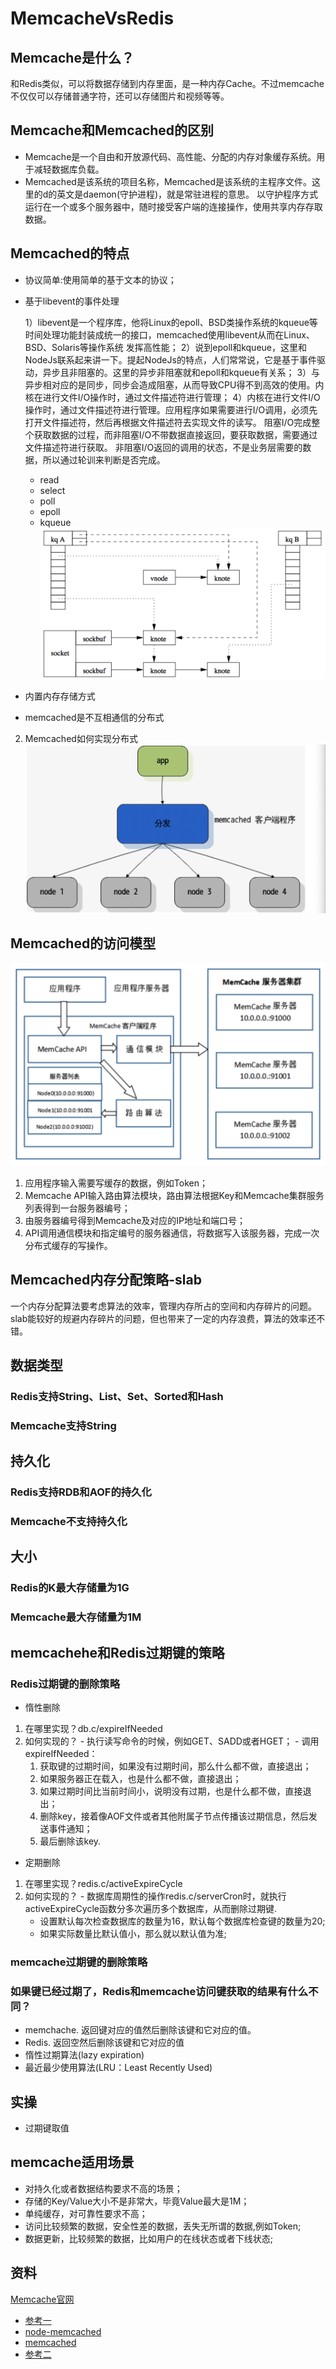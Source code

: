 # MemcacheVsRedis
## Memcache是什么？
和Redis类似，可以将数据存储到内存里面，是一种内存Cache。不过memcache不仅仅可以存储普通字符，还可以存储图片和视频等等。
## Memcache和Memcached的区别
- Memcache是一个自由和开放源代码、高性能、分配的内存对象缓存系统。用于减轻数据库负载。
- Memcached是该系统的项目名称，Memcached是该系统的主程序文件。这里的d的英文是daemon(守护进程)，就是常驻进程的意思。
  以守护程序方式运行在一个或多个服务器中，随时接受客户端的连接操作，使用共享内存存取数据。
## Memcached的特点
 - 协议简单:使用简单的基于文本的协议；
 - 基于libevent的事件处理

    1）libevent是一个程序库，他将Linux的epoll、BSD类操作系统的kqueue等时间处理功能封装成统一的接口，memcached使用libevent从而在Linux、BSD、Solaris等操作系统
     发挥高性能；
    2）说到epoll和kqueue，这里和NodeJs联系起来讲一下。提起NodeJs的特点，人们常常说，它是基于事件驱动，异步且非阻塞的。这里的异步非阻塞就和epoll和kqueue有关系；
    3）与异步相对应的是同步，同步会造成阻塞，从而导致CPU得不到高效的使用。内核在进行文件I/O操作时，通过文件描述符进行管理；
    4）内核在进行文件I/O操作时，通过文件描述符进行管理。应用程序如果需要进行I/O调用，必须先打开文件描述符，然后再根据文件描述符去实现文件的读写。
    阻塞I/O完成整个获取数据的过程，而非阻塞I/O不带数据直接返回，要获取数据，需要通过文件描述符进行获取。
    非阻塞I/O返回的调用的状态，不是业务层需要的数据，所以通过轮训来判断是否完成。
    - read
    - select
    - poll
    - epoll
    - kqueue
    ![avatar](./kqueue.png)
 - 内置内存存储方式 
 - memcached是不互相通信的分布式
 2. Memcached如何实现分布式
![avatar](./memcached分布式.png)
## Memcached的访问模型
![avatar](./memcached访问模型.png)
 1. 应用程序输入需要写缓存的数据，例如Token；
 2. Memcache API输入路由算法模块，路由算法根据Key和Memcache集群服务列表得到一台服务器编号；
 3. 由服务器编号得到Memcache及对应的IP地址和端口号；
 4. API调用通信模块和指定编号的服务器通信，将数据写入该服务器，完成一次分布式缓存的写操作。
## Memcached内存分配策略-slab 
一个内存分配算法要考虑算法的效率，管理内存所占的空间和内存碎片的问题。
slab能较好的规避内存碎片的问题，但也带来了一定的内存浪费，算法的效率还不错。
## 数据类型
  ### Redis支持String、List、Set、Sorted和Hash
  ### Memcache支持String
## 持久化
  ### Redis支持RDB和AOF的持久化
  ### Memcache不支持持久化
## 大小
  ### Redis的K最大存储量为1G
  ### Memcache最大存储量为1M
## memcachehe和Redis过期键的策略
 ### Redis过期键的删除策略
  - 惰性删除
   1. 在哪里实现？db.c/expireIfNeeded
   2. 如何实现的？
    - 执行读写命令的时候，例如GET、SADD或者HGET；
    - 调用expireIfNeeded：
      1) 获取键的过期时间，如果没有过期时间，那么什么都不做，直接退出；
      2) 如果服务器正在载入，也是什么都不做，直接退出；
      3) 如果过期时间比当前时间小，说明没有过期，也是什么都不做，直接退出；
      4) 删除key，接着像AOF文件或者其他附属子节点传播该过期信息，然后发送事件通知；
      5) 最后删除该key.    
  - 定期删除
   1. 在哪里实现？redis.c/activeExpireCycle
   2. 如何实现的？
    - 数据库周期性的操作redis.c/serverCron时，就执行activeExpireCycle函数分多次遍历多个数据库，从而删除过期键.
      - 设置默认每次检查数据库的数量为16，默认每个数据库检查键的数量为20;
      - 如果实际数量比默认值小，那么就以默认值为准;
 ### memcache过期键的删除策略
 ### 如果键已经过期了，Redis和memcache访问键获取的结果有什么不同？
  - memchache. 返回键对应的值然后删除该键和它对应的值。
  - Redis. 返回空然后删除该键和它对应的值
 - 惰性过期算法(lazy expiration)
 - 最近最少使用算法(LRU：Least Recently Used)
## 实操
  - 过期键取值
## memcache适用场景
  - 对持久化或者数据结构要求不高的场景；
  - 存储的Key/Value大小不是非常大，毕竟Value最大是1M；
  - 单纯缓存，对可靠性要求不高；
  - 访问比较频繁的数据，安全性差的数据，丢失无所谓的数据,例如Token;
  - 数据更新，比较频繁的数据，比如用户的在线状态或者下线状态;

## 资料
  [Memcache官网](https://memcached.org/)
- [参考一](https://www.cnblogs.com/JavaBlackHole/p/7726195.html)
- [node-memcached](https://github.com/elbart/node-memcache#readme)
- [memcached](https://github.com/memcached/memcached)
- [参考二](https://www.jianshu.com/p/b6a710a01a6a)